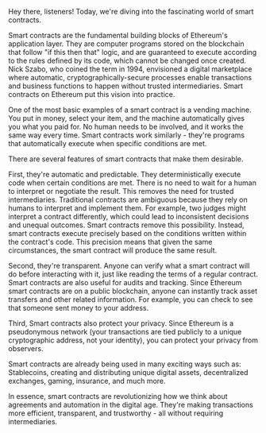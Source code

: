 Hey there, listeners! Today, we're diving into the fascinating world of smart contracts.

Smart contracts are the fundamental building blocks of Ethereum's application layer. They are computer programs stored on the blockchain that follow "if this then that" logic, and are guaranteed to execute according to the rules defined by its code, which cannot be changed once created. Nick Szabo, who coined the term in 1994, envisioned a digital marketplace where automatic, cryptographically-secure processes enable transactions and business functions to happen without trusted intermediaries. Smart contracts on Ethereum put this vision into practice.

One of the most basic examples of a smart contract is a vending machine. You put in money, select your item, and the machine automatically gives you what you paid for. No human needs to be involved, and it works the same way every time. Smart contracts work similarly - they're programs that automatically execute when specific conditions are met.

There are several features of smart contracts that make them desirable.

First, they're automatic and predictable. They deterministically execute code when certain conditions are met. There is no need to wait for a human to interpret or negotiate the result. This removes the need for trusted intermediaries. Traditional contracts are ambiguous because they rely on humans to interpret and implement them. For example, two judges might interpret a contract differently, which could lead to inconsistent decisions and unequal outcomes. Smart contracts remove this possibility. Instead, smart contracts execute precisely based on the conditions written within the contract's code. This precision means that given the same circumstances, the smart contract will produce the same result.

Second, they're transparent. Anyone can verify what a smart contract will do before interacting with it, just like reading the terms of a regular contract. Smart contracts are also useful for audits and tracking. Since Ethereum smart contracts are on a public blockchain, anyone can instantly track asset transfers and other related information. For example, you can check to see that someone sent money to your address.

Third, Smart contracts also protect your privacy. Since Ethereum is a pseudonymous network (your transactions are tied publicly to a unique cryptographic address, not your identity), you can protect your privacy from observers.

Smart contracts are already being used in many exciting ways such as: Stablecoins, creating and distributing unique digital assets, decentralized exchanges, gaming, insurance, and much more.

In essence, smart contracts are revolutionizing how we think about agreements and automation in the digital age. They're making transactions more efficient, transparent, and trustworthy - all without requiring intermediaries.
